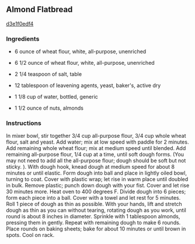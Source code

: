 ## Almond Flatbread

[d3e1f0edf4](http://www.food.com/recipe/almond-flatbread-298829)

### Ingredients

 - 6 ounce of wheat flour, white, all-purpose, unenriched

 - 6 1/2 ounce of wheat flour, white, all-purpose, unenriched

 - 2 1/4 teaspoon of salt, table

 - 12 tablespoon of leavening agents, yeast, baker's, active dry

 - 1 1/8 cup of water, bottled, generic

 - 1 1/2 ounce of nuts, almonds

### Instructions

In mixer bowl, stir together 3/4 cup all-purpose flour, 3/4 cup whole wheat flour, salt and yeast. Add water; mix at low speed with paddle for 2 minutes. Add remaining whole wheat flour; mix at medium speed until blended. Add remaining all-purpose flour, 1/4 cup at a time, until soft dough forms. (You may not need to add all the all-purpose flour; dough should be soft but not sticky. ). With dough hook, knead dough at medium speed for about 8 minutes or until elastic. Form dough into ball and place in lightly oiled bowl, turning to coat. Cover with plastic wrap; let rise in warm place until doubled in bulk. Remove plastic; punch down dough with your fist. Cover and let rise 30 minutes more. Heat oven to 400 degrees F. Divide dough into 6 pieces; form each piece into a ball. Cover with a towel and let rest for 5 minutes. Roll 1 piece of dough as thin as possible. With your hands, lift and stretch dough as thin as you can without tearing, rotating dough as you work, until round is about 8 inches in diameter. Sprinkle with 1 tablespoon almonds, pressing them in gently. Repeat with remaining dough to make 6 rounds. Place rounds on baking sheets; bake for about 10 minutes or until brown in spots. Cool on rack.